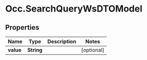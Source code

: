 # Occ.SearchQueryWsDTOModel

## Properties
Name | Type | Description | Notes
------------ | ------------- | ------------- | -------------
**value** | **String** |  | [optional] 


